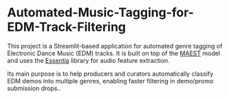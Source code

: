 # Automated-Music-Tagging-for-EDM-Track-Filtering

This project is a Streamlit-based application for automated genre tagging of Electronic Dance Music (EDM) tracks. It is built on top of the [MAEST](https://github.com/palonsom/MAEST) model and uses the [Essentia](https://essentia.upf.edu/) library for audio feature extraction.

Its main purpose is to help producers and curators automatically classify EDM demos into multiple genres, enabling faster filtering in demo/promo submission drops..

